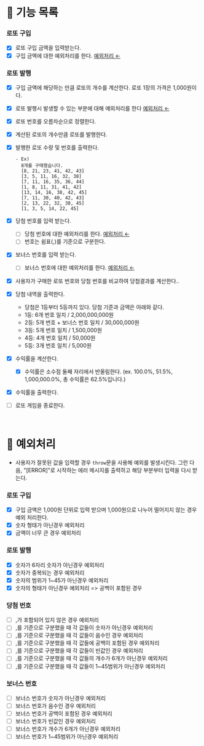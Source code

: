 # 🚀 기능 목록

### 로또 구입

- [x] 로또 구입 금액을 입력받는다.
- [x] 구입 금액에 대한 예외처리를 한다. [예외처리 ←](#🚨-예외처리)

### 로또 발행

- [x] 구입 금액에 해당하는 만큼 로또의 개수를 계산한다. 로또 1장의 가격은 1,000원이다.
- [x] 로또 발행시 발생할 수 있는 부분에 대해 예외처리를 한다 [예외처리 ←](#🚨-예외처리)
- [x] 로또 번호를 오름차순으로 정렬한다.
- [x] 계산된 로또의 개수만큼 로또를 발행한다.
- [x] 발행한 로또 수량 및 번호를 출력한다.

  ```
  - Ex)
    8개를 구매했습니다.
    [8, 21, 23, 41, 42, 43]
    [3, 5, 11, 16, 32, 38]
    [7, 11, 16, 35, 36, 44]
    [1, 8, 11, 31, 41, 42]
    [13, 14, 16, 38, 42, 45]
    [7, 11, 30, 40, 42, 43]
    [2, 13, 22, 32, 38, 45]
    [1, 3, 5, 14, 22, 45]
  ```

- [x] 당첨 번호를 입력 받는다.

  - [ ] 당첨 번호에 대한 예외처리를 한다. [예외처리 ←](#🚨-예외처리)
  - [ ] 번호는 쉼표(,)를 기준으로 구분한다.

- [x] 보너스 번호를 입력 받는다.

  - [ ] 보너스 번호에 대한 예외처리를 한다. [예외처리 ←](#🚨-예외처리)

- [x] 사용자가 구매한 로또 번호와 당첨 번호를 비교하여 당첨결과를 계산한다..
- [x] 당첨 내역을 출력한다.

  - 당첨은 1등부터 5등까지 있다. 당첨 기준과 금액은 아래와 같다.
  - 1등: 6개 번호 일치 / 2,000,000,000원
  - 2등: 5개 번호 + 보너스 번호 일치 / 30,000,000원
  - 3등: 5개 번호 일치 / 1,500,000원
  - 4등: 4개 번호 일치 / 50,000원
  - 5등: 3개 번호 일치 / 5,000원

- [x] 수익률을 계산한다.

  - [x] 수익률은 소수점 둘째 자리에서 반올림한다. (ex. 100.0%, 51.5%, 1,000,000.0%, 총 수익률은 62.5%입니다.)

- [x] 수익률을 출력한다.

- [ ] 로또 게임을 종료한다.

<br>

# 🚨 예외처리

- 사용자가 잘못된 값을 입력할 경우 `throw`문을 사용해 예외를 발생시킨다. 그런 다음, "[ERROR]"로 시작하는 에러 메시지를 출력하고 해당 부분부터 입력을 다시 받는다.

### 로또 구입

- [x] 구입 금액은 1,000원 단위로 입력 받으며 1,000원으로 나누어 떨어지지 않는 경우 예외 처리한다.
- [x] 숫자 형태가 아닌경우 예외처리
- [x] 금액이 너무 큰 경우 예외처리

### 로또 발행

- [x] 숫자가 6자리 숫자가 아닌경우 예외처리
- [x] 숫자가 중복되는 경우 예외처리
- [x] 숫자의 범위가 1~45가 아닌경우 예외처리
- [x] 숫자의 형태가 아닌경우 예외처리 => 공백이 포함된 경우

### 당첨 번호

- [ ] ,가 포함되어 있지 않은 경우 예외처리
- [ ] ,를 기준으로 구분했을 때 각 값들이 숫자가 아닌경우 예외처리
- [ ] ,를 기준으로 구분했을 때 각 값들이 음수인 경우 예외처리
- [ ] ,를 기준으로 구분했을 때 각 값들에 공백이 포함된 경우 예외처리
- [ ] ,를 기준으로 구분했을 때 각 값들이 빈값인 경우 예외처리
- [ ] ,를 기준으로 구분했을 때 각 값들의 개수가 6개가 아닌경우 예외처리
- [ ] ,를 기준으로 구분했을 때 각 값들이 1~45범위가 아닌경우 예외처리

### 보너스 번호

- [ ] 보너스 번호가 숫자가 아닌경우 예외처리
- [ ] 보너스 번호가 음수인 경우 예외처리
- [ ] 보너스 번호가 공백이 포함된 경우 예외처리
- [ ] 보너스 번호가 빈값인 경우 예외처리
- [ ] 보너스 번호가 개수가 6개가 아닌경우 예외처리
- [ ] 보너스 번호가 1~45범위가 아닌경우 예외처리
